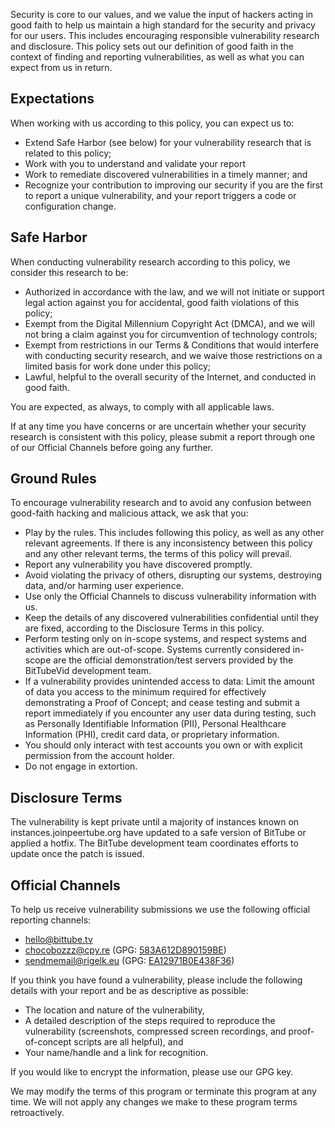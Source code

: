 Security is core to our values, and we value the input of hackers acting in good faith to help us maintain a high standard for the security and privacy for our users. This includes encouraging responsible vulnerability research and disclosure. This policy sets out our definition of good faith in the context of finding and reporting vulnerabilities, as well as what you can expect from us in return.

## Expectations

When working with us according to this policy, you can expect us to:
- Extend Safe Harbor (see below) for your vulnerability research that is related to this policy;
- Work with you to understand and validate your report
- Work to remediate discovered vulnerabilities in a timely manner; and
- Recognize your contribution to improving our security if you are the first to report a unique vulnerability, and your report triggers a code or configuration change.

## Safe Harbor

When conducting vulnerability research according to this policy, we consider this research to be:
- Authorized in accordance with the law, and we will not initiate or support legal action against you for accidental, good faith violations of this policy;
- Exempt from the Digital Millennium Copyright Act (DMCA), and we will not bring a claim against you for circumvention of technology controls;
- Exempt from restrictions in our Terms & Conditions that would interfere with conducting security research, and we waive those restrictions on a limited basis for work done under this policy;
- Lawful, helpful to the overall security of the Internet, and conducted in good faith.

You are expected, as always, to comply with all applicable laws.

If at any time you have concerns or are uncertain whether your security research is consistent with this policy, please submit a report through one of our Official Channels before going any further.

## Ground Rules

To encourage vulnerability research and to avoid any confusion between good-faith hacking and malicious attack, we ask that you:
- Play by the rules. This includes following this policy, as well as any other relevant agreements. If there is any inconsistency between this policy and any other relevant terms, the terms of this policy will prevail.
- Report any vulnerability you have discovered promptly.
- Avoid violating the privacy of others, disrupting our systems, destroying data, and/or harming user experience.
- Use only the Official Channels to discuss vulnerability information with us.
- Keep the details of any discovered vulnerabilities confidential until they are fixed, according to the Disclosure Terms in this policy.
- Perform testing only on in-scope systems, and respect systems and activities which are out-of-scope. Systems currently considered in-scope are the official demonstration/test servers provided by the BitTubeVid development team.
- If a vulnerability provides unintended access to data: Limit the amount of data you access to the minimum required for effectively demonstrating a Proof of Concept; and cease testing and submit a report immediately if you encounter any user data during testing, such as Personally Identifiable Information (PII), Personal Healthcare Information (PHI), credit card data, or proprietary information.
- You should only interact with test accounts you own or with explicit permission from the account holder.
- Do not engage in extortion.

## Disclosure Terms
[comment]: <> (question , joinpeertube)
The vulnerability is kept private until a majority of instances known on instances.joinpeertube.org have updated to a safe version of BitTube or applied a hotfix. The BitTube development team coordinates efforts to update once the patch is issued.

## Official Channels

To help us receive vulnerability submissions we use the following official reporting channels:
- hello@bittube.tv
- chocobozzz@cpy.re (GPG: [583A612D890159BE](https://keybase.io/chocobozzz/pgp_keys.asc?fingerprint=c44aad638367912ca93edd57583a612d890159be))
- sendmemail@rigelk.eu (GPG: [EA12971B0E438F36](https://api.github.com/users/rigelk/gpg_keys))

If you think you have found a vulnerability, please include the following details with your report and be as descriptive as possible:
- The location and nature of the vulnerability,
- A detailed description of the steps required to reproduce the vulnerability (screenshots, compressed screen recordings, and proof-of-concept scripts are all helpful), and
- Your name/handle and a link for recognition.

If you would like to encrypt the information, please use our GPG key.

We may modify the terms of this program or terminate this program at any time. We will not apply any changes we make to these program terms retroactively.
